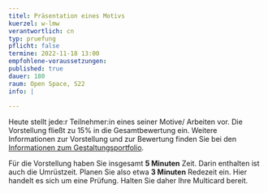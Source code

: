 ```yaml
---
titel: Präsentation eines Motivs
kuerzel: w-lmw
verantwortlich: cn
typ: pruefung
pflicht: false
termine: 2022-11-18 13:00
empfohlene-voraussetzungen:
published: true
dauer: 180
raum: Open Space, S22
info: | 
  
---
```


Heute stellt jede:r Teilnehmer:in eines seiner Motive/ Arbeiten vor. Die Vorstellung fließt zu 15% in die Gesamtbewertung ein. Weitere Informationen zur Vorstellung und zur Bewertung finden Sie bei den [Informationen zum Gestaltungsportfolio](/generative-gestaltung/gestaltungsportfolio/).

Für die Vorstellung haben Sie insgesamt **5 Minuten** Zeit. Darin enthalten ist auch die Umrüstzeit. Planen Sie also etwa **3 Minuten** Redezeit ein. Hier handelt es sich um eine Prüfung. Halten Sie daher Ihre Multicard bereit. 


